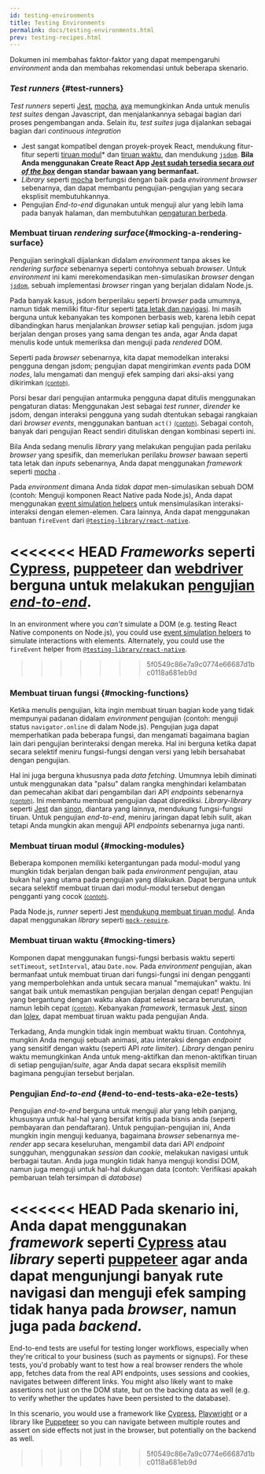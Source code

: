 ```yaml
---
id: testing-environments
title: Testing Environments
permalink: docs/testing-environments.html
prev: testing-recipes.html
---
```

<!-- Dokumen ini dimaksudkan untuk orang-orang yang menguasai JavaScript, dan sudah pernah menulis tes/pengujian dengan itu. Dokumen ini berfungsi sebagai referensi mengenai perbedaan dari *environment* pengujian untuk komponen React, dan bagaimana perbedaan tersebut mempengaruhi pengujian-pengujian yang mereka tulis. Dokumen ini juga meng-asumsikan sudut pandang ke arah komponen react-dom berbasi web, namun memiliki catatan untuk *renderers lainnya.-->

Dokumen ini membahas faktor-faktor yang dapat mempengaruhi *environment* anda dan membahas rekomendasi untuk beberapa skenario.

### *Test runners* {#test-runners}

*Test runners* seperti [Jest](https://jestjs.io/), [mocha](https://mochajs.org/), [ava](https://github.com/avajs/ava) memungkinkan Anda untuk menulis *test suites* dengan Javascript, dan menjalankannya sebagai bagian dari proses pengembangan anda. Selain itu, *test suites* juga dijalankan sebagai bagian dari *continuous integration*

- Jest sangat kompatibel dengan proyek-proyek React, mendukung fitur-fitur seperti [tiruan modul](#mocking-modules)* dan [tiruan waktu](#mocking-timers), dan mendukung [`jsdom`](#mocking-a-rendering-surface). **Bila Anda menggunakan Create React App [Jest sudah tersedia secara *out of the box*](https://facebook.github.io/create-react-app/docs/running-tests) dengan standar bawaan yang bermanfaat.**
- *Library* seperti [mocha](https://mochajs.org/#running-mocha-in-the-browser) berfungsi dengan baik pada *environment browser* sebenarnya, dan dapat membantu pengujian-pengujian yang secara eksplisit membutuhkannya.
- Pengujian *End-to-end* digunakan untuk menguji alur yang lebih lama pada banyak halaman, dan membutuhkan [pengaturan berbeda](#end-to-end-tests-aka-e2e-tests).

### Membuat tiruan *rendering surface*{#mocking-a-rendering-surface}

Pengujian seringkali dijalankan didalam *environment* tanpa akses ke *rendering surface* sebenarnya seperti contohnya sebuah *browser*. Untuk *environment* ini kami merekomendasikan men-simulasikan *browser* dengan [`jsdom`](https://github.com/jsdom/jsdom), sebuah implementasi *browser* ringan yang berjalan didalam Node.js.

Pada banyak kasus, jsdom berperilaku seperti *browser* pada umumnya, namun tidak memiliki fitur-fitur seperti [tata letak dan navigasi](https://github.com/jsdom/jsdom#unimplemented-parts-of-the-web-platform). Ini masih berguna untuk kebanyakan tes komponen berbasis web, karena lebih cepat dibandingkan harus menjalankan *browser* setiap kali pengujian. jsdom juga berjalan dengan proses yang sama dengan tes anda, agar Anda dapat menulis kode untuk memeriksa dan menguji pada *rendered* DOM.

Seperti pada *browser* sebenarnya, kita dapat memodelkan interaksi pengguna dengan jsdom; pengujian dapat mengirimkan *events* pada DOM *nodes*, lalu mengamati dan menguji efek samping dari aksi-aksi yang dikirimkan [<small>(contoh)</small>](/docs/testing-recipes.html#events).

Porsi besar dari pengujian antarmuka pengguna dapat ditulis menggunakan pengaturan diatas:
Menggunakan Jest sebagai *test runner*, di*render* ke jsdom, dengan interaksi pengguna yang sudah dtentukan sebagai rangkaian dari *browser events*, menggunakan bantuan `act()` [<small>(contoh)</small>](/docs/testing-recipes.html). Sebagai contoh, banyak dari pengujian React sendiri dituliskan dengan kombinasi seperti ini.

Bila Anda sedang menulis *library* yang melakukan pengujian pada perilaku *browser* yang spesifik, dan memerlukan perilaku *browser* bawaan seperti tata letak dan *inputs* sebenarnya, Anda dapat menggunakan *framework* seperti [mocha](https://mochajs.org/)
.

Pada *environment* dimana Anda *tidak dapat* men-simulasikan sebuah DOM (contoh: Menguji komponen React Native pada Node.js), Anda dapat menggunakan [event simulation helpers](https://reactjs.org/docs/test-utils.html#simulate) untuk mensimulasikan interaksi-interaksi dengan elemen-elemen. Cara lainnya, Anda dapat menggunakan bantuan `fireEvent` dari [`@testing-library/react-native`](https://testing-library.com/docs/native-testing-library).

<<<<<<< HEAD
*Frameworks* seperti [Cypress](https://www.cypress.io/), [puppeteer](https://github.com/GoogleChrome/puppeteer) dan [webdriver](https://www.seleniumhq.org/projects/webdriver/) berguna untuk melakukan [pengujian *end-to-end*](#end-to-end-tests-aka-e2e-tests).
=======
In an environment where you _can't_ simulate a DOM (e.g. testing React Native components on Node.js), you could use [event simulation helpers](/docs/test-utils.html#simulate) to simulate interactions with elements. Alternately, you could use the `fireEvent` helper from [`@testing-library/react-native`](https://testing-library.com/docs/react-native-testing-library/intro).
>>>>>>> 5f0549c86e7a9c0774e66687d1bc0118a681eb9d

### Membuat tiruan fungsi {#mocking-functions}

Ketika menulis pengujian, kita ingin membuat tiruan bagian kode yang tidak mempunyai padanan didalam *environment* pengujian (contoh: menguji status `navigator.online` di dalam Node.js). Pengujian juga dapat memperhatikan pada beberapa fungsi, dan mengamati bagaimana bagian lain dari pengujian berinteraksi dengan mereka. Hal ini berguna ketika dapat secara selektif meniru fungsi-fungsi dengan versi yang lebih bersahabat dengan pengujian.

Hal ini juga berguna khususnya pada *data fetching*. Umumnya lebih diminati untuk menggunakan data "palsu" dalam rangka menghindari kelambatan dan pemecahan akibat dari pengambilan dari API *endpoints* sebenarnya [<small>(contoh)</small>](/docs/testing-recipes.html#data-fetching). Ini membantu membuat pengujian dapat diprediksi. *Library-library* seperti [Jest](https://jestjs.io/) dan [sinon](https://sinonjs.org/), diantara yang lainnya, mendukung fungsi-fungsi tiruan. Untuk pengujian *end-to-end*, meniru jaringan dapat lebih sulit, akan tetapi Anda mungkin akan menguji API *endpoints* sebenarnya juga nanti.

### Membuat tiruan modul {#mocking-modules}

Beberapa komponen memiliki ketergantungan pada modul-modul yang mungkin tidak berjalan dengan baik pada *environment* pengujian, atau bukan hal yang utama pada pengujian yang dilakukan. Dapat berguna untuk secara selektif membuat tiruan dari modul-modul tersebut dengan pengganti yang cocok [<small>(contoh)</small>](/docs/testing-recipes.html#mocking-modules).

Pada Node.js, *runner* seperti Jest [mendukung membuat tiruan modul](https://jestjs.io/docs/en/manual-mocks). Anda dapat menggunakan *library* seperti [`mock-require`](https://www.npmjs.com/package/mock-require).

### Membuat tiruan waktu {#mocking-timers}

Komponen dapat menggunakan fungsi-fungsi berbasis waktu seperti `setTimeout`, `setInterval`, atau `Date.now`. Pada *environment* pengujian, akan bermanfaat untuk membuat tiruan dari fungsi-fungsi ini dengan pengganti yang memperbolehkan anda untuk secara manual "memajukan" waktu. Ini sangat baik untuk memastikan pengujian berjalan dengan cepat! Pengujian yang bergantung dengan waktu akan dapat selesai secara berurutan, namun lebih cepat [<small>(contoh)</small>](/docs/testing-recipes.html#timers). Kebanyakan *framework*, termasuk [Jest](https://jestjs.io/docs/en/timer-mocks), [sinon](https://sinonjs.org/releases/v7.3.2/fake-timers/) dan [lolex](https://github.com/sinonjs/lolex), dapat membuat tiruan waktu pada pengujian Anda.

Terkadang, Anda mungkin tidak ingin membuat waktu tiruan. Contohnya, mungkin Anda menguji sebuah animasi, atau interaksi dengan *endpoint* yang sensitif dengan waktu (seperti API *rate limiter*). *Library* dengan peniru waktu memungkinkan Anda untuk meng-aktifkan dan menon-aktifkan tiruan di setiap pengujian/*suite*, agar Anda dapat secara eksplisit memilih bagimana pengujian tersebut berjalan.

### Pengujian *End-to-end* {#end-to-end-tests-aka-e2e-tests}

Pengujian *end-to-end* berguna untuk menguji alur yang lebih panjang, khususnya untuk hal-hal yang bersifat kritis pada bisnis anda (seperti pembayaran dan pendaftaran). Untuk pengujian-pengujian ini, Anda mungkin ingin menguji keduanya, bagaimana *browser* sebenarnya me-*render* app secara keseluruhan, mengambil data dari API *endpoint* sungguhan, menggunakan *session* dan *cookie*, melakukan navigasi untuk berbagai tautan. Anda juga mungkin tidak hanya menguji kondisi DOM, namun juga menguji untuk hal-hal dukungan data (contoh: Verifikasi apakah pembaruan telah tersimpan di *database*)

<<<<<<< HEAD
Pada skenario ini, Anda dapat menggunakan *framework* seperti [Cypress](https://www.cypress.io/) atau *library* seperti [puppeteer](https://github.com/GoogleChrome/puppeteer) agar anda dapat mengunjungi banyak rute navigasi dan menguji efek samping tidak hanya pada *browser*, namun juga pada *backend*.
=======
End-to-end tests are useful for testing longer workflows, especially when they're critical to your business (such as payments or signups). For these tests, you'd probably want to test how a real browser renders the whole app, fetches data from the real API endpoints, uses sessions and cookies, navigates between different links. You might also likely want to make assertions not just on the DOM state, but on the backing data as well (e.g. to verify whether the updates have been persisted to the database).

In this scenario, you would use a framework like [Cypress](https://www.cypress.io/), [Playwright](https://playwright.dev) or a library like [Puppeteer](https://pptr.dev/) so you can navigate between multiple routes and assert on side effects not just in the browser, but potentially on the backend as well.
>>>>>>> 5f0549c86e7a9c0774e66687d1bc0118a681eb9d
